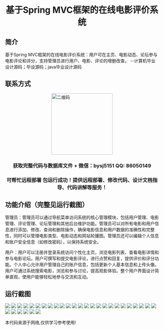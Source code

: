 <p><h1 align="center">基于Spring MVC框架的在线电影评价系统</h1></p>

## 简介
基于Spring MVC框架的在线电影评价系统：用户可在主页、电影动态、论坛参与电影评论和评分，支持管理员进行用户、电影、评论的增删改查。    --计算机毕业设计源码；毕设源码；java毕业设计源码


## 联系方式
<img src="https://bs-1329754181.cos.ap-shanghai.myqcloud.com/wx.jpg" alt="二维码" style="display: block; margin: 0 auto;" width="200px">
<p><h3 align="center">获取完整代码与数据库文件 + 微信：bysj5151 QQ: 86050149</h3></p>
<p><h3 align="center">可帮忙远程部署 包运行成功！提供远程部署、修改代码、设计文档指导、代码讲解等服务！</h3></p>

## 功能介绍（完整见运行截图）
管理员：管理员可以通过导航菜单访问系统的核心管理模块，包括用户管理、电影管理、评论管理、论坛管理和其他后台维护功能。管理员可以对所有电影和用户信息进行添加、修改、查询和删除操作，确保电影信息和用户数据的准确性和完整性，同时可以管理电影类型、电影动态和网站轮播图。管理员还可以编辑个人信息和账户安全信息（如修改密码），以保持系统安全。

用户：用户可以注册并登录系统访问个性化主页，浏览电影列表、查看电影详情和参与电影论坛。用户可撰写和提交电影评论，进行点赞和回复，提供评价和评分功能。个人中心允许用户管理自己的账户信息，包括更新个人基本信息和上传头像。用户可通过系统搜索电影，浏览和参与讨论，提高观影体验。整个用户界面设计简单直观，使用户能够轻松地参与交流和互动。


## 运行截图
![](https://bs-1329754181.cos.ap-shanghai.myqcloud.com/ssm/onlineMovieReviewSystem/img/001.jpg)
![](https://bs-1329754181.cos.ap-shanghai.myqcloud.com/ssm/onlineMovieReviewSystem/img/002.jpg)
![](https://bs-1329754181.cos.ap-shanghai.myqcloud.com/ssm/onlineMovieReviewSystem/img/003.jpg)
![](https://bs-1329754181.cos.ap-shanghai.myqcloud.com/ssm/onlineMovieReviewSystem/img/004.jpg)
![](https://bs-1329754181.cos.ap-shanghai.myqcloud.com/ssm/onlineMovieReviewSystem/img/005.jpg)
![](https://bs-1329754181.cos.ap-shanghai.myqcloud.com/ssm/onlineMovieReviewSystem/img/006.jpg)
![](https://bs-1329754181.cos.ap-shanghai.myqcloud.com/ssm/onlineMovieReviewSystem/img/007.jpg)
![](https://bs-1329754181.cos.ap-shanghai.myqcloud.com/ssm/onlineMovieReviewSystem/img/008.jpg)
![](https://bs-1329754181.cos.ap-shanghai.myqcloud.com/ssm/onlineMovieReviewSystem/img/009.jpg)
![](https://bs-1329754181.cos.ap-shanghai.myqcloud.com/ssm/onlineMovieReviewSystem/img/010.jpg)
![](https://bs-1329754181.cos.ap-shanghai.myqcloud.com/ssm/onlineMovieReviewSystem/img/011.jpg)
![](https://bs-1329754181.cos.ap-shanghai.myqcloud.com/ssm/onlineMovieReviewSystem/img/012.jpg)
![](https://bs-1329754181.cos.ap-shanghai.myqcloud.com/ssm/onlineMovieReviewSystem/img/013.jpg)
![](https://bs-1329754181.cos.ap-shanghai.myqcloud.com/ssm/onlineMovieReviewSystem/img/014.jpg)
![](https://bs-1329754181.cos.ap-shanghai.myqcloud.com/ssm/onlineMovieReviewSystem/img/015.jpg)
![](https://bs-1329754181.cos.ap-shanghai.myqcloud.com/ssm/onlineMovieReviewSystem/img/016.jpg)
![](https://bs-1329754181.cos.ap-shanghai.myqcloud.com/ssm/onlineMovieReviewSystem/img/017.jpg)
![](https://bs-1329754181.cos.ap-shanghai.myqcloud.com/ssm/onlineMovieReviewSystem/img/018.jpg)
![](https://bs-1329754181.cos.ap-shanghai.myqcloud.com/ssm/onlineMovieReviewSystem/img/019.jpg)
![](https://bs-1329754181.cos.ap-shanghai.myqcloud.com/ssm/onlineMovieReviewSystem/img/020.jpg)
![](https://bs-1329754181.cos.ap-shanghai.myqcloud.com/ssm/onlineMovieReviewSystem/img/021.jpg)
![](https://bs-1329754181.cos.ap-shanghai.myqcloud.com/ssm/onlineMovieReviewSystem/img/022.jpg)
![](https://bs-1329754181.cos.ap-shanghai.myqcloud.com/ssm/onlineMovieReviewSystem/img/023.jpg)
![](https://bs-1329754181.cos.ap-shanghai.myqcloud.com/ssm/onlineMovieReviewSystem/img/024.jpg)
![](https://bs-1329754181.cos.ap-shanghai.myqcloud.com/ssm/onlineMovieReviewSystem/img/025.jpg)
![](https://bs-1329754181.cos.ap-shanghai.myqcloud.com/ssm/onlineMovieReviewSystem/img/026.jpg)
![](https://bs-1329754181.cos.ap-shanghai.myqcloud.com/ssm/onlineMovieReviewSystem/img/027.jpg)
![](https://bs-1329754181.cos.ap-shanghai.myqcloud.com/ssm/onlineMovieReviewSystem/img/028.jpg)
![](https://bs-1329754181.cos.ap-shanghai.myqcloud.com/ssm/onlineMovieReviewSystem/img/029.jpg)
![](https://bs-1329754181.cos.ap-shanghai.myqcloud.com/ssm/onlineMovieReviewSystem/img/030.jpg)
![](https://bs-1329754181.cos.ap-shanghai.myqcloud.com/ssm/onlineMovieReviewSystem/img/031.jpg)

<p>本代码来源于网络,仅供学习参考使用!</p>
